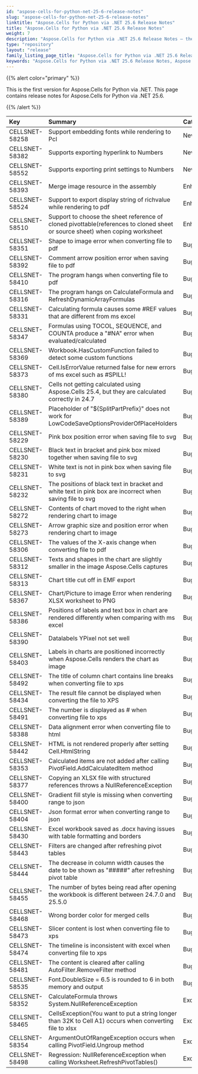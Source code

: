 ```yaml
---
id: "aspose-cells-for-python-net-25-6-release-notes"
slug: "aspose-cells-for-python-net-25-6-release-notes"
linktitle: "Aspose.Cells for Python via .NET 25.6 Release Notes"
title: "Aspose.Cells for Python via .NET 25.6 Release Notes"
weight: 7
description: "Aspose.Cells for Python via .NET 25.6 Release Notes – the latest enhancements, new features, and fixes."
type: "repository"
layout: "release"
family_listing_page_title: "Aspose.Cells for Python via .NET 25.6 Release Notes"
keywords: "Aspose.Cells for Python via .NET 25.6 Release Notes, Aspose.Cells for Python via .NET 25.6 updates and fixes"
---
```


{{% alert color="primary" %}} 

This is the first version for Aspose.Cells for Python via .NET.
This page contains release notes for Aspose.Cells for Python via .NET 25.6.

{{% /alert %}} 

|**Key**|**Summary**|**Category**|
| :- | :- | :- |
|CELLSNET-58258|Support embedding fonts while rendering to Pcl|New Feature
|CELLSNET-58382|Supports exporting hyperlink to Numbers|New Feature
|CELLSNET-58552|Supports exporting print settings to Numbers|New Feature
|CELLSNET-58393|Merge image resource in the assembly|Enhancement
|CELLSNET-58524|Support to export display string of richvalue while rendering to pdf|Enhancement
|CELLSNET-58510|Support to choose the sheet reference of cloned pivottable(references to cloned sheet or source sheet) when coping worksheet|Enhancement
|CELLSNET-58351|Shape to image error when converting file to pdf|Bug
|CELLSNET-58392|Comment arrow position error when saving file to pdf|Bug
|CELLSNET-58410|The program hangs when converting file to pdf|Bug
|CELLSNET-58316|The program hangs on CalculateFormula and RefreshDynamicArrayFormulas|Bug
|CELLSNET-58331|Calculating formula causes some #REF values that are different from ms excel|Bug
|CELLSNET-58347|Formulas using TOCOL, SEQUENCE, and COUNTA produce a "#NA" error when evaluated/calculated|Bug
|CELLSNET-58369|Workbook.HasCustomFunction failed to detect some custom functions|Bug
|CELLSNET-58373|Cell.IsErrorValue returned false for new errors of ms excel such as #SPILL!|Bug
|CELLSNET-58380|Cells not getting calculated using Aspose.Cells 25.4, but they are calculated correctly in 24.7|Bug
|CELLSNET-58389|Placeholder of "${SplitPartPrefix}" does not work for LowCodeSaveOptionsProviderOfPlaceHolders|Bug
|CELLSNET-58229|Pink box position error when saving file to svg|Bug
|CELLSNET-58230|Black text in bracket and pink box mixed together when saving file to svg|Bug
|CELLSNET-58231|White text is not in pink box when saving file to svg|Bug
|CELLSNET-58232|The positions of black text in bracket and white text in pink box are incorrect when saving file to svg|Bug
|CELLSNET-58272|Contents of chart moved to the right when rendering chart to image|Bug
|CELLSNET-58273|Arrow graphic size and position error when rendering chart to image|Bug
|CELLSNET-58306|The values of the X-axis change when converting file to pdf|Bug
|CELLSNET-58312|Texts and shapes in the chart are slightly smaller in the image Aspose.Cells captures|Bug
|CELLSNET-58313|Chart title cut off in EMF export|Bug
|CELLSNET-58367|Chart/Picture to image Error when rendering XLSX worksheet to PNG|Bug
|CELLSNET-58386|Positions of labels and text box in chart are rendered differently when comparing with ms excel|Bug
|CELLSNET-58390|Datalabels YPixel not set well|Bug
|CELLSNET-58403|Labels in charts are positioned incorrectly when Aspose.Cells renders the chart as image|Bug
|CELLSNET-58492|The title of column chart contains line breaks when converting file to xps|Bug
|CELLSNET-58434|The result file cannot be displayed when converting the file to XPS|Bug
|CELLSNET-58491|The number is displayed as # when converting file to xps|Bug
|CELLSNET-58388|Data alignment error when converting file to html|Bug
|CELLSNET-58442|HTML is not rendered properly after setting Cell.HtmlString|Bug
|CELLSNET-58353|Calculated items are not added after calling PivotField.AddCalculatedItem method|Bug
|CELLSNET-58377|Copying an XLSX file with structured references throws a NullReferenceException|Bug
|CELLSNET-58400|Gradient fill style is missing when converting range to json|Bug
|CELLSNET-58404|Json format error when converting range to json|Bug
|CELLSNET-58430|Excel workbook saved as .docx having issues with table formatting and borders|Bug
|CELLSNET-58443|Filters are changed after refreshing pivot tables|Bug
|CELLSNET-58444|The decrease in column width causes the date to be shown as "#####" after refreshing pivot table|Bug
|CELLSNET-58455|The number of bytes being read after opening the workbook is different between 24.7.0 and 25.5.0|Bug
|CELLSNET-58468|Wrong border color for merged cells|Bug
|CELLSNET-58473|Slicer content is lost when converting file to xps|Bug
|CELLSNET-58474|The timeline is inconsistent with excel when converting file to xps|Bug
|CELLSNET-58481|The content is cleared after calling AutoFilter.RemoveFilter method|Bug
|CELLSNET-58535|Font.DoubleSize = 6.5 is rounded to 6 in both memory and output|Bug
|CELLSNET-58352|CalculateFormula throws System.NullReferenceException|Exception
|CELLSNET-58465|CellsException(You want to put a string longer than 32K to Cell A1) occurs when converting file to xlsx|Exception
|CELLSNET-58354|ArgumentOutOfRangeException occurs when calling PivotField.Ungroup method|Exception
|CELLSNET-58498|Regression: NullReferenceException when calling Worksheet.RefreshPivotTables()|Exception